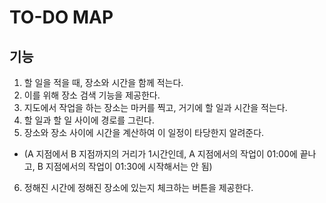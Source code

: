 # TO-DO MAP

## 기능
1. 할 일을 적을 때, 장소와 시간을 함께 적는다.
2. 이를 위해 장소 검색 기능을 제공한다.
3. 지도에서 작업을 하는 장소는 마커를 찍고, 거기에 할 일과 시간을 적는다.
4. 할 일과 할 일 사이에 경로를 그린다.
5. 장소와 장소 사이에 시간을 계산하여 이 일정이 타당한지 알려준다. 
 - (A 지점에서 B 지점까지의 거리가 1시간인데, A 지점에서의 작업이 01:00에 끝나고, B 지점에서의 작업이 01:30에 시작해서는 안 됨)
6. 정해진 시간에 정해진 장소에 있는지 체크하는 버튼을 제공한다. 

